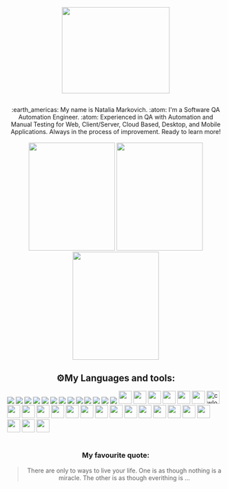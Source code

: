 <div id="header" align="center">
<img src="https://media.giphy.com/media/v1.Y2lkPTc5MGI3NjExNGVqNWdoczFkMHRmeTQxdWUxaWkyOGNkaTh1NGNvdHk5NGJyeWR2eSZlcD12MV9pbnRlcm5hbF9naWZfYnlfaWQmY3Q9cw/W63rxIYh8YvGNbkxzm/giphy.gif" height="200" width="250"> <div align="center">  
  
## <div id="header" align="center">
</div>
:earth_americas: My name is Natalia Markovich. 
:atom: I'm a Software QA Automation Engineer.
:atom: Experienced in QA with Automation and Manual Testing for Web, Client/Server, Cloud Based, Desktop, and Mobile Applications. Always in the process of improvement. Ready to learn more! 
<div align="center" 
</div>

<br>
  <img src="https://media.giphy.com/media/v1.Y2lkPTc5MGI3NjExZDB6ZWZneHlucHk0b28xbTYwYTJ0Y3NrNzhyM2YzcTN5MzhhanVhZSZlcD12MV9pbnRlcm5hbF9naWZfYnlfaWQmY3Q9Zw/DyeaRFh450rTqd7yQB/giphy.gif" height="250" width="200">

   <img src="https://media.giphy.com/media/v1.Y2lkPTc5MGI3NjExd21xZXp4YnN4ZXljc2V1bDJzcGNoZ3cxYmJtbWR5eGI5eThraWd5bSZlcD12MV9pbnRlcm5hbF9naWZfYnlfaWQmY3Q9Zw/fmkYSBlJt3XjNF6p9c/giphy.gif" height="250" width="200">
   
   <img src="https://media.giphy.com/media/v1.Y2lkPTc5MGI3NjExMWt2aGd6ODJ1NzA5NnI0eHpyZ3BleWJsMWdpczlycnk4eXRpdTI2diZlcD12MV9pbnRlcm5hbF9naWZfYnlfaWQmY3Q9Zw/VIKOfvqJHcVDrdVivT/giphy.gif" height="250" width="200"/>

 <be>

<h2 align="center">⚙️My Languages and tools:</h2>
  <div align="left">
<img src="https://img.shields.io/badge/JavaScript-323330?style=for-the-badge&logo=javascript&logoColor=F7DF1E"> <img src="https://img.shields.io/badge/Python-FFD43B?style=for-the-badge&logo=python&logoColor=blue"> <img src="https://img.shields.io/badge/HTML5-E34F26?style=for-the-badge&logo=html5&logoColor=white">  <img src="https://img.shields.io/badge/MySQL-005C84?style=for-the-badge&logo=mysql&logoColor=white"> <img src="https://img.shields.io/badge/CSS3-1572B6?style=for-the-badge&logo=css3&logoColor=white"> <img src="https://img.shields.io/badge/Postman-FF6C37?style=for-the-badge&logo=Postman&logoColor=white"> <img src="https://img.shields.io/badge/GIT-E44C30?style=for-the-badge&logo=git&logoColor=white"> <img src="https://img.shields.io/badge/Jira-0052CC?style=for-the-badge&logo=Jira&logoColor=white"> <img src="https://img.shields.io/badge/PyCharm-000000.svg?&style=for-the-badge&logo=PyCharm&logoColor=white">  <img src="https://img.shields.io/badge/Atom-66595C?style=for-the-badge&logo=Atom&logoColor=white"> <img src="https://img.shields.io/badge/Selenium%20WebDriver-1572B6?style=for-the-badge&logo=Selenium&logoColor=white"> <img src="https://img.shields.io/badge/WebStorm-007ACC?style=for-the-badge&logo=WebStorm&logoColor=white"> <img src="https://img.shields.io/badge/Confluence-1572B6?style=for-the-badge&logo=Confluence&logoColor=white"> <img src="https://img.shields.io/badge/Selenium-43B02A?style=for-the-badge&logo=Selenium&logoColor=white" height="30" /> <img src="https://img.shields.io/badge/replit-667881?style=for-the-badge&logo=replit&logoColor=white" height="30" /> <img src="https://img.shields.io/badge/VSCode-0078D4?style=for-the-badge&logo=visual%20studio%20code&logoColor=white" height="30" /> <img src="https://img.shields.io/badge/GitHub-100000?style=for-the-badge&logo=github&logoColor=white" height="30" /> <img src="https://img.shields.io/badge/windows%20terminal-4D4D4D?style=for-the-badge&logo=windows%20terminal&logoColor=white" height="30" /> <img src="https://img.shields.io/badge/Node.js-339933?style=for-the-badge&logo=nodedotjs&logoColor=white" height="30" /> <img src="https://img.shields.io/badge/Codewars-B1361E?style=for-the-badge&logo=Codewars&logoColor=white" alt="cwlogo" title="cw" height="30" /> <img src="https://img.shields.io/badge/Stack_Overflow-FE7A16?style=for-the-badge&logo=stack-overflow&logoColor=white" height="30" /> <img src="https://img.shields.io/badge/Slack-4A154B?style=for-the-badge&logo=slack&logoColor=white" height="30" /> <img src="https://img.shields.io/badge/Zoom-2D8CFF?style=for-the-badge&logo=zoom&logoColor=white" height="30" /> <img src="https://img.shields.io/badge/VirtualBox-21416b?style=for-the-badge&logo=VirtualBox&logoColor=white" height="30" /> <img src="https://img.shields.io/badge/sublime_text-%23575757.svg?&style=for-the-badge&logo=sublime-text&logoColor=important" height="30" /> <img src="https://img.shields.io/badge/Notepad++-90E59A.svg?style=for-the-badge&logo=notepad%2B%2B&logoColor=black" height="30" /> <img src="https://img.shields.io/badge/Snyk-4C4A73?style=for-the-badge&logo=snyk&logoColor=white" height="30" /> <img src="https://img.shields.io/badge/Lighthouse-F44B21?style=for-the-badge&logo=Lighthouse&logoColor=white" height="30" /> <img src="https://img.shields.io/badge/Google_chrome-4285F4?style=for-the-badge&logo=Google-chrome&logoColor=white" height="30" /> <img src="https://img.shields.io/badge/Firefox_Browser-FF7139?style=for-the-badge&logo=Firefox-Browser&logoColor=white" height="30" /> <img src="https://img.shields.io/badge/Microsoft_Edge-0078D7?style=for-the-badge&logo=Microsoft-edge&logoColor=white" height="30" /> <img src="https://img.shields.io/badge/Opera-FF1B2D?style=for-the-badge&logo=Opera&logoColor=white" height="30" /> <img src="https://img.shields.io/badge/Safari-FF1B2D?style=for-the-badge&logo=Safari&logoColor=white" height="30" /> <img src="https://img.shields.io/badge/Android-3DDC84?style=for-the-badge&logo=android&logoColor=white" height="30" />  <img src="https://img.shields.io/badge/Windows-0078D6?style=for-the-badge&logo=windows&logoColor=white" height="30" /> <img src="https://img.shields.io/badge/iOS-000000?style=for-the-badge&logo=ios&logoColor=white" height="30" /> <img src="https://img.shields.io/badge/mac%20os-000000?style=for-the-badge&logo=apple&logoColor=white" height="30" /> 
   </div>
   <br> 

### My favourite quote:
> There are only to ways to live your life. One is as though nothing is a miracle. The other is as though everithing is ...

  <!--
**NataliaMarkovich/NataliaMarkovich** is a ✨ _special_ ✨ repository because its `README.md` (this file) appears on your GitHub profile.
Here are some ideas to get you started:
